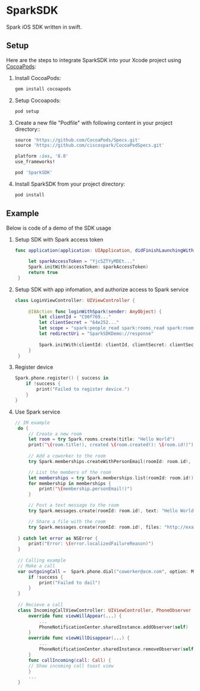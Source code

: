 # SparkSDK

Spark iOS SDK written in swift.

## Setup
Here are the steps to integrate SparkSDK into your Xcode project using [CocoaPods](http://cocoapods.org):

1. Install CocoaPods:
    ```bash
    gem install cocoapods
    ```

1. Setup Cocoapods:
    ```bash
    pod setup
    ```

1. Create a new file "Podfile" with following content in your project directory::

    ```ruby
    source 'https://github.com/CocoaPods/Specs.git'
    source 'https://github.com/ciscospark/CocoaPodSpecs.git'
    
    platform :ios, '8.0'
    use_frameworks!
    
    pod 'SparkSDK'
    ```

1. Install SparkSDK from your project directory:

    ```bash
    pod install
    ```

## Example
Below is code of a demo of the SDK usage

1. Setup SDK with Spark access token 
   ```swift
   func application(application: UIApplication, didFinishLaunchingWithOptions launchOptions: [NSObject: AnyObject]?) -> Bool {
        
        let sparkAccessToken = "Yjc5ZTYyMDEt..."
        Spark.initWith(accessToken: sparkAccessToken)
        return true
    }
   ```
1. Setup SDK with app infomation, and authorize access to Spark service
   ```swift
   class LoginViewController: UIViewController {
    
        @IBAction func loginWithSpark(sender: AnyObject) {
            let clientId = "C90f769..."
            let clientSecret = "64e252..."
            let scope = "spark:people_read spark:rooms_read spark:rooms_write spark:memberships_read spark:memberships_write spark:messages_read spark:messages_write"
            let redirectUri = "SparkSDKDemo://response"
            
            Spark.initWith(clientId: clientId, clientSecret: clientSecret, scope: scope, redirectUri: redirectUri, controller: self)
        }
    }
    ```

1. Register device
    ```swift
    Spark.phone.register() { success in
        if !success {
            print("Failed to register device.")
        }
    }
    ```
            
1. Use Spark service
    
   ```swift
   // IM example
    do {
        // Create a new room
        let room = try Spark.rooms.create(title: "Hello World")
        print("\(room.title!), created \(room.created!): \(room.id!)")
        
        // Add a coworker to the room
        try Spark.memberships.createWithPersonEmail(roomId: room.id!, personEmail: "coworker@acm.com")

        // List the members of the room
        let memberships = try Spark.memberships.list(roomId: room.id!)
        for membership in memberships {
            print("\(membership.personEmail!)")
        }

        // Post a text message to the room
        try Spark.messages.create(roomId: room.id!, text: "Hello World")

        // Share a file with the room
        try Spark.messages.create(roomId: room.id!, files: "http://example.com/hello_world.jpg")
        
    } catch let error as NSError {
        print("Error: \(error.localizedFailureReason)")
    }
    
    // Calling example
    // Make a call
    var outgoingCall =  Spark.phone.dial("coworker@acm.com", option: MediaOption.AudioVideo(local: ..., remote: ...)) { success in
        if !success {
            print("Failed to dail")
        }
    }
    
    // Recieve a call
    class IncomingCallViewController: UIViewController, PhoneObserver {
        override func viewWillAppear(...) {
            ...
            PhoneNotificationCenter.sharedInstance.addObserver(self)
        }
        override func viewWillDisappear(...) {
            ...
            PhoneNotificationCenter.sharedInstance.removeObserver(self)
        }
        func callIncoming(call: Call) {
        // Show incoming call toast view
        }
        ...
    }
    ```
